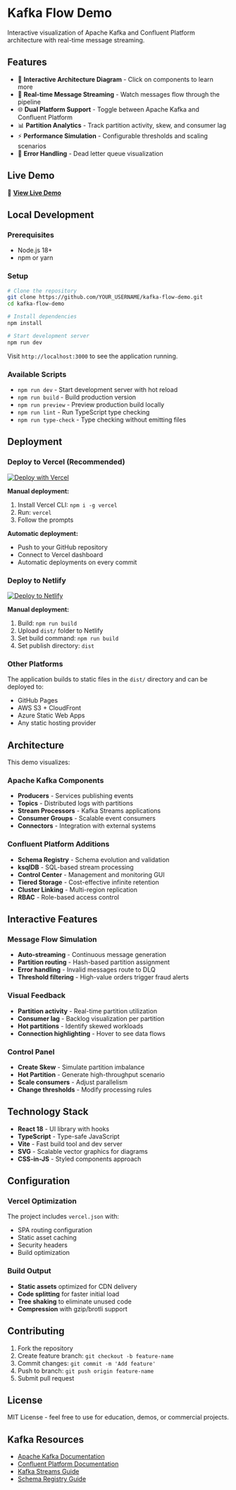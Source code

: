 # Kafka Flow Demo

Interactive visualization of Apache Kafka and Confluent Platform architecture with real-time message streaming.

## Features

- 🎯 **Interactive Architecture Diagram** - Click on components to learn more
- 🔄 **Real-time Message Streaming** - Watch messages flow through the pipeline
- 🌐 **Dual Platform Support** - Toggle between Apache Kafka and Confluent Platform
- 📊 **Partition Analytics** - Track partition activity, skew, and consumer lag
- ⚡ **Performance Simulation** - Configurable thresholds and scaling scenarios
- 🚨 **Error Handling** - Dead letter queue visualization

## Live Demo

🔗 **[View Live Demo](https://kafka-flow-demo.vercel.app/)**

## Local Development

### Prerequisites

- Node.js 18+
- npm or yarn

### Setup

```bash
# Clone the repository
git clone https://github.com/YOUR_USERNAME/kafka-flow-demo.git
cd kafka-flow-demo

# Install dependencies
npm install

# Start development server
npm run dev
```

Visit `http://localhost:3000` to see the application running.

### Available Scripts

- `npm run dev` - Start development server with hot reload
- `npm run build` - Build production version
- `npm run preview` - Preview production build locally
- `npm run lint` - Run TypeScript type checking
- `npm run type-check` - Type checking without emitting files

## Deployment

### Deploy to Vercel (Recommended)

[![Deploy with Vercel](https://vercel.com/button)](https://vercel.com/new/clone?repository-url=https://github.com/YOUR_USERNAME/kafka-flow-demo)

**Manual deployment:**

1. Install Vercel CLI: `npm i -g vercel`
2. Run: `vercel`
3. Follow the prompts

**Automatic deployment:**
- Push to your GitHub repository
- Connect to Vercel dashboard
- Automatic deployments on every commit

### Deploy to Netlify

[![Deploy to Netlify](https://www.netlify.com/img/deploy/button.svg)](https://app.netlify.com/start/deploy?repository=https://github.com/YOUR_USERNAME/kafka-flow-demo)

**Manual deployment:**
1. Build: `npm run build`
2. Upload `dist/` folder to Netlify
3. Set build command: `npm run build`
4. Set publish directory: `dist`

### Other Platforms

The application builds to static files in the `dist/` directory and can be deployed to:
- GitHub Pages
- AWS S3 + CloudFront
- Azure Static Web Apps
- Any static hosting provider

## Architecture

This demo visualizes:

### Apache Kafka Components
- **Producers** - Services publishing events
- **Topics** - Distributed logs with partitions
- **Stream Processors** - Kafka Streams applications
- **Consumer Groups** - Scalable event consumers
- **Connectors** - Integration with external systems

### Confluent Platform Additions
- **Schema Registry** - Schema evolution and validation
- **ksqlDB** - SQL-based stream processing
- **Control Center** - Management and monitoring GUI
- **Tiered Storage** - Cost-effective infinite retention
- **Cluster Linking** - Multi-region replication
- **RBAC** - Role-based access control

## Interactive Features

### Message Flow Simulation
- **Auto-streaming** - Continuous message generation
- **Partition routing** - Hash-based partition assignment
- **Error handling** - Invalid messages route to DLQ
- **Threshold filtering** - High-value orders trigger fraud alerts

### Visual Feedback
- **Partition activity** - Real-time partition utilization
- **Consumer lag** - Backlog visualization per partition
- **Hot partitions** - Identify skewed workloads
- **Connection highlighting** - Hover to see data flows

### Control Panel
- **Create Skew** - Simulate partition imbalance
- **Hot Partition** - Generate high-throughput scenario
- **Scale consumers** - Adjust parallelism
- **Change thresholds** - Modify processing rules

## Technology Stack

- **React 18** - UI library with hooks
- **TypeScript** - Type-safe JavaScript
- **Vite** - Fast build tool and dev server
- **SVG** - Scalable vector graphics for diagrams
- **CSS-in-JS** - Styled components approach

## Configuration

### Vercel Optimization

The project includes `vercel.json` with:
- SPA routing configuration
- Static asset caching
- Security headers
- Build optimization

### Build Output

- **Static assets** optimized for CDN delivery
- **Code splitting** for faster initial load
- **Tree shaking** to eliminate unused code
- **Compression** with gzip/brotli support

## Contributing

1. Fork the repository
2. Create feature branch: `git checkout -b feature-name`
3. Commit changes: `git commit -m 'Add feature'`
4. Push to branch: `git push origin feature-name`
5. Submit pull request

## License

MIT License - feel free to use for education, demos, or commercial projects.

## Kafka Resources

- [Apache Kafka Documentation](https://kafka.apache.org/documentation/)
- [Confluent Platform Documentation](https://docs.confluent.io/)
- [Kafka Streams Guide](https://kafka.apache.org/documentation/streams/)
- [Schema Registry Guide](https://docs.confluent.io/platform/current/schema-registry/)
